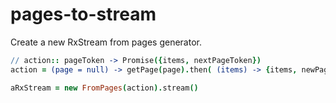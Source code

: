 # pages-to-stream


Create a new RxStream from pages generator.

```coffee
// action:: pageToken -> Promise({items, nextPageToken})
action = (page = null) -> getPage(page).then( (items) -> {items, newPage} )

aRxStream = new FromPages(action).stream()
```
